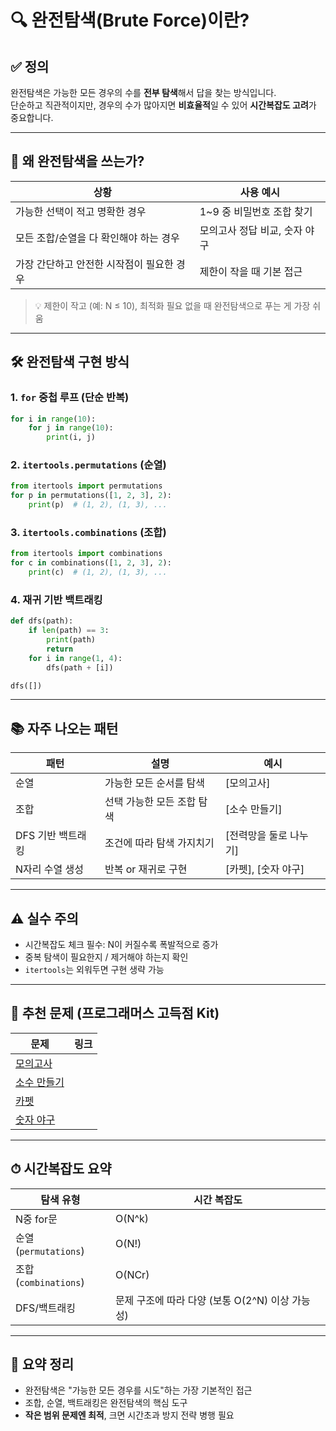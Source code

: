 
# 🔍 완전탐색(Brute Force)이란?

## ✅ 정의
완전탐색은 가능한 모든 경우의 수를 **전부 탐색**해서 답을 찾는 방식입니다.  
단순하고 직관적이지만, 경우의 수가 많아지면 **비효율적**일 수 있어 **시간복잡도 고려**가 중요합니다.

---

## 🧠 왜 완전탐색을 쓰는가?

| 상황 | 사용 예시 |
|------|-----------|
| 가능한 선택이 적고 명확한 경우 | 1~9 중 비밀번호 조합 찾기 |
| 모든 조합/순열을 다 확인해야 하는 경우 | 모의고사 정답 비교, 숫자 야구 |
| 가장 간단하고 안전한 시작점이 필요한 경우 | 제한이 작을 때 기본 접근 |

> 💡 제한이 작고 (예: N ≤ 10), 최적화 필요 없을 때 완전탐색으로 푸는 게 가장 쉬움

---

## 🛠 완전탐색 구현 방식

### 1. `for` 중첩 루프 (단순 반복)
```python
for i in range(10):
    for j in range(10):
        print(i, j)
```

### 2. `itertools.permutations` (순열)
```python
from itertools import permutations
for p in permutations([1, 2, 3], 2):
    print(p)  # (1, 2), (1, 3), ...
```

### 3. `itertools.combinations` (조합)
```python
from itertools import combinations
for c in combinations([1, 2, 3], 2):
    print(c)  # (1, 2), (1, 3), ...
```

### 4. 재귀 기반 백트래킹
```python
def dfs(path):
    if len(path) == 3:
        print(path)
        return
    for i in range(1, 4):
        dfs(path + [i])

dfs([])
```

---

## 📚 자주 나오는 패턴

| 패턴 | 설명 | 예시 |
|------|------|------|
| 순열 | 가능한 모든 순서를 탐색 | [모의고사] |
| 조합 | 선택 가능한 모든 조합 탐색 | [소수 만들기] |
| DFS 기반 백트래킹 | 조건에 따라 탐색 가지치기 | [전력망을 둘로 나누기] |
| N자리 수열 생성 | 반복 or 재귀로 구현 | [카펫], [숫자 야구] |

---

## ⚠️ 실수 주의

- 시간복잡도 체크 필수: N이 커질수록 폭발적으로 증가
- 중복 탐색이 필요한지 / 제거해야 하는지 확인
- `itertools`는 외워두면 구현 생략 가능

---

## 📌 추천 문제 (프로그래머스 고득점 Kit)

| 문제 | 링크 |
|------|------|
| [모의고사](https://school.programmers.co.kr/learn/courses/30/lessons/42840) |
| [소수 만들기](https://school.programmers.co.kr/learn/courses/30/lessons/12977) |
| [카펫](https://school.programmers.co.kr/learn/courses/30/lessons/42842) |
| [숫자 야구](https://school.programmers.co.kr/learn/courses/30/lessons/42841) |

---

## ⏱ 시간복잡도 요약

| 탐색 유형 | 시간 복잡도 |
|-----------|---------------|
| N중 for문 | O(N^k) |
| 순열 (`permutations`) | O(N!) |
| 조합 (`combinations`) | O(NCr) |
| DFS/백트래킹 | 문제 구조에 따라 다양 (보통 O(2^N) 이상 가능성)

---

## 🧭 요약 정리

- 완전탐색은 "가능한 모든 경우를 시도"하는 가장 기본적인 접근
- 조합, 순열, 백트래킹은 완전탐색의 핵심 도구
- **작은 범위 문제엔 최적**, 크면 시간초과 방지 전략 병행 필요
